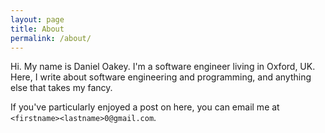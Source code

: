 ```yaml
---
layout: page
title: About
permalink: /about/
---
```


Hi. My name is Daniel Oakey. I'm a software engineer living in Oxford, UK. Here, I write about software engineering and programming, and anything else that takes my fancy.

If you've particularly enjoyed a post on here, you can email me at `<firstname><lastname>0@gmail.com`.